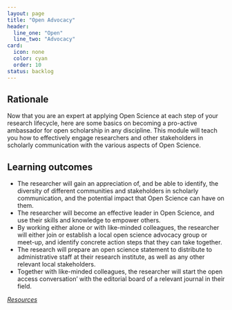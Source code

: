 ```yaml
---
layout: page
title: "Open Advocacy"
header:
  line_one: "Open"
  line_two: "Advocacy"
card:
  icon: none
  color: cyan
  order: 10
status: backlog
---
```


## Rationale

<!-- split -->

Now that you are an expert at applying Open Science at each step of your research 
lifecycle, here are some basics on becoming a pro-active ambassador for open 
scholarship in any discipline. This module will teach you how to effectively 
engage researchers and other stakeholders in scholarly communication with the 
various aspects of Open Science.

<!-- split -->

## Learning outcomes

* The researcher will gain an appreciation of, and be able to identify, the 
  diversity of different communities and stakeholders in scholarly communication, 
  and the potential impact that Open Science can have on them.
* The researcher will become an effective leader in Open Science, and use their 
  skills and knowledge to empower others.
* By working either alone or with like-minded colleagues, the researcher will 
  either join or establish a local open science advocacy group or meet-up, and 
  identify concrete action steps that they can take together.
* The research will prepare an open science statement to distribute to 
  administrative staff at their research institute, as well as any other relevant 
  local stakeholders.
* Together with like-minded colleagues, the researcher will start the 
  open access conversation’ with the editorial board of a relevant journal in 
  their field.

[_Resources_](http://opensciencemooc.eu/open-science-resources/#ten)

